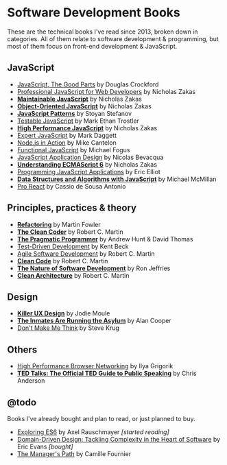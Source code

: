 # Software Development Books
These are the technical books I've read since 2013, broken down in categories. All of them relate to software development & programming, but most of them focus on front-end development & JavaScript.

## JavaScript
* [JavaScript, The Good Parts][JSTDP] by Douglas Crockford
* [Professional JavaScript for Web Developers][PJSFWD] by Nicholas Zakas
* __[Maintainable JavaScript][MJS]__ by Nicholas Zakas
* __[Object-Oriented JavaScript][OOJS]__ by Nicholas Zakas
* __[JavaScript Patterns][JSP]__ by Stoyan Stefanov
* [Testable JavaScript][TJS] by Mark Ethan Trostler
* __[High Performance JavaScript][HPJS]__ by Nicholas Zakas
* [Expert JavaScript][EJS] by Mark Daggett
* [Node.js in Action][NJSIA] by Mike Cantelon
* [Functional JavaScript][FJS] by Michael Fogus
* [JavaScript Application Design][JSAD] by Nicolas Bevacqua
* __[Understanding ECMAScript 6][UES6]__ by Nicholas Zakas
* [Programming JavaScript Applications][PJSA] by Eric Elliot
* __[Data Structures and Algorithms with JavaScript][DSAJS]__ by Michael McMillan
* [Pro React][PR] by Cassio de Sousa Antonio

## Principles, practices & theory
* __[Refactoring][R]__ by Martin Fowler
* __[The Clean Coder][TCC]__ by Robert C. Martin
* __[The Pragmatic Programmer][TPP]__ by Andrew Hunt & David Thomas
* [Test-Driven Development][TDD] by Kent Beck
* [Agile Software Development][ASD] by Robert C. Martin
* __[Clean Code][CC]__ by Robert C. Martin
* __[The Nature of Software Development][TNSD]__ by Ron Jeffries
* __[Clean Architecture](https://www.amazon.com/Clean-Architecture-Craftsmans-Software-Structure/dp/0134494164)__ by Robert C. Martin

## Design
* __[Killer UX Design][KUXD]__ by Jodie Moule
* __[The Inmates Are Running the Asylum][TIARTA]__ by Alan Cooper
* [Don't Make Me Think][DMMT] by Steve Krug

## Others
* [High Performance Browser Networking][HPBN] by Ilya Grigorik
* __[TED Talks: The Official TED Guide to Public Speaking][TED]__ by Chris Anderson

## @todo
Books I've already bought and plan to read, or just planned to buy.
* [Exploring ES6][EES6] by Axel Rauschmayer _[started reading]_
* [Domain-Driven Design: Tackling Complexity in the Heart of Software](https://www.bookdepository.com/Domain-Driven-Design-Eric-Evans/9780321125217) by Eric Evans _[bought]_
* [The Manager's Path](https://www.amazon.com/Managers-Path-Leaders-Navigating-Growth-ebook/dp/B06XP3GJ7F) by Camille Fournier

[JSTDP]: http://www.amazon.com/JavaScript-Good-Parts-Douglas-Crockford/dp/0596517742
[PJSFWD]: http://www.amazon.com/Professional-JavaScript-Developers-Nicholas-Zakas/dp/1118026691
[MJS]: http://www.amazon.com/Maintainable-JavaScript-Nicholas-C-Zakas/dp/1449327680
[OOJS]: http://www.amazon.com/Principles-Object-Oriented-JavaScript-Nicholas-Zakas/dp/1593275404
[JSP]: http://www.amazon.com/JavaScript-Patterns-Stoyan-Stefanov/dp/0596806752
[TJS]: http://www.amazon.com/Testable-JavaScript-Mark-Ethan-Trostler/dp/1449323391
[HPJS]: http://www.amazon.com/Performance-JavaScript-Faster-Application-Interfaces/dp/059680279X
[EJS]: http://www.amazon.com/Expert-JavaScript-Experts-Voice-Development/dp/1430260971
[NJSIA]: http://www.amazon.com/Node-js-Action-Mike-Cantelon/dp/1617290572
[R]: http://www.amazon.com/Refactoring-Improving-Design-Existing-Code/dp/0201485672
[TCC]: http://www.amazon.com/Clean-Coder-Conduct-Professional-Programmers/dp/0137081073
[TPP]: http://www.amazon.com/Pragmatic-Programmer-Journeyman-Master/dp/020161622X
[TDD]: http://www.amazon.com/Test-Driven-Development-Kent-Beck/dp/0321146530
[HPBN]: http://www.amazon.com/High-Performance-Browser-Networking-performance/dp/1449344763
[KUXD]: http://www.amazon.com/Killer-UX-Design-Jodie-Moule/dp/0987153099
[FJS]: http://www.amazon.com/Functional-JavaScript-Introducing-Programming-Underscore-js/dp/1449360726
[JSAD]: http://www.amazon.com/JavaScript-Application-Design-Build-Approach/dp/1617291951
[CC]: http://www.amazon.com/Clean-Code-Handbook-Software-Craftsmanship/dp/0132350882
[ASD]: http://www.amazon.com/Software-Development-Principles-Patterns-Practices/dp/0135974445
[UES6]: https://leanpub.com/understandinges6
[EES6]: https://leanpub.com/exploring-es6/
[TIARTA]: http://www.amazon.com/Inmates-Are-Running-Asylum-Products/dp/0672326140
[PJSA]: http://www.bookdepository.com/Programming-JavaScript-Applications-Eric-Elliot/9781491950296
[DMMT]: http://www.bookdepository.com/Dont-Make-Me-Think-Steve-Krug/9780321965516
[CSUR]: http://www.bookdepository.com/ClojureScript-Up-Running-Stuart-Sierra/9781449327439
[DSAJS]: http://www.bookdepository.com/Data-Structures-Algorithms-with-JavaScript-Michael-McMillan/9781449364939
[PR]: http://www.bookdepository.com/Pro-React-2015-Cassio-de-Sousa-Antonio/9781484212615
[TNSD]: http://www.bookdepository.com/Nature-Software-Development-Ron-Jeffries/9781941222379
[TED]: https://www.amazon.com/TED-Talks-Official-Public-Speaking/dp/1328710289
